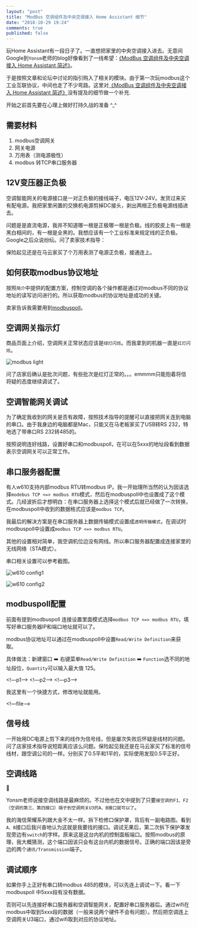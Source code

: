 ```yaml
---
layout: "post"
title: "ModBus 空调组件及中央空调接入 Home Assistant 细节"
date: "2018-10-29 19:24"
comments: true
published: false
---
```

玩Home Assistant有一段日子了。一直想把家里的中央空调接入进去。无意间Google到`Yonsm`老师的blog好像看到了一线希望：[《ModBus 空调组件及中央空调接入 Home Assistant 简述》][1]。

于是按照文章和论坛中讨论的指引购入了相关的模块。由于第一次玩modbus这个工业互联协议，中间也走了不少弯路。这里对[《ModBus 空调组件及中央空调接入 Home Assistant 简述》][1]没有提及的细节做一个补充.

开始之前首先要在心理上做好打持久战的准备 \^_\^


## 需要材料
1. modbus空调网关
2. 网关电源
3. 万用表（测电源极性）
4. modbus 转TCP串口服务器

<!--放解释图片，智能网关，modbus tcp服务器-->

## 12V变压器正负极

空调智能网关的电源接口是一对正负极的接线端子，电压12V-24V。发货过来买有配电源。我把家里闲置的交换机电源剪掉DC接头，剥出两根正负极电源线插进去。

问题是是直流电源，我并不知道哪一根是正极哪一根是负极。线的胶皮上有一根是黑白相间的，有一根是全黑的。我想应该有一个工业标准来规定线的正负极。Google之后众说纷纭。问了卖家技术指导：

<!--聊天截图1-->

保险起见还是在马云家买了个万用表测了电源正负极，接通连上。

<!--万用表-->


## 如何获取modbus协议地址

按照`简介`中提供的配置方案，控制空调的各个操作都是通过对modbus不同的协议地址的读写访问进行的。所以获取modbus的协议地址是成功的关键。

卖家告诉我需要用到[modbuspoll][modbuspoll]。

## 空调网关指示灯

商品页面上介绍，空调网关正常状态应该是`绿灯闪烁`。而我拿到的机器一直是`红灯闪烁`。

![modbus light](/images/HA-climate-modbus/modbus_light.png)

问了店家后确认是批次问题，有些批次是红灯正常的。。。emmmm只能抱着将信将疑的态度继续调试了。

<!--wechat-->

## 空调智能网关调试

为了确定我收到的网关是否有故障，按照技术指导的提醒可以直接把网关连到电脑的串口。由于我身边的电脑都是Mac，只能又在马老板家买了USB转RS 232，特地选了带串口RS 232转485的。

<!--串口图片-->

按照说明连好线路，设置好串口和modbuspoll，在可以在5xxx的地址段看到数据表示空调网关可以正常工作。

## 串口服务器配置

有人w610支持内部modbus RTU转modbus IP。我一开始理所当然的认为因该选择`modebus TCP <=> modbus RTU`模式，然后在modbuspoll中也设置成了这个模式。几经波折后才想明白：在串口服务器上选择这个模式后就已经做了一次转换，在modbuspoll中收到的数据格式应该是`modbus TCP`。

我最后的解决方案是在串口服务器上数据传输模式设置成`透明传输模式`，在调试时modbuspoll中设置成`modbus TCP <=> modbus RTU`。

其他的设置相对简单，我空调机位边没有网线。所以串口服务器配置成连接家里的无线网络（STA模式）。

串口相关设置可以参考截图。

![w610 config1](/images/HA-climate-modbus/modbus_server_config_1.png)

![w610 config2](/images/HA-climate-modbus/modbus_server_config_2.png)
## modbuspoll配置

前面有提到modbuspoll 连接设置里面模式选择`modbus TCP <=> modbus RTU`，填写好串口服务器IP和端口地址就可以了。

modbus协议地址可以通过在modbuspoll中设置`Read/Write Definition`来获取。

具体做法：新建窗口 ➡️️ 右键菜单`Read/Write Definition` ➡️️  `Function`选不同的地址段位，`Quantity`可以输入最大值 125。

<!—p1—>
<!—p2—>
<!—p3—>

我这里有一个快捷方式，修改地址就能用。

<!—file—>


## 信号线

一开始用DC电源上剪下来的线作为信号线，但是屡次失败后怀疑是线材的问题。问了店家技术指导说短距离应该么问题。保险起见我还是在马云家买了标准的信号线材，跟空调公司的一样。分别买了0.5平和1平的，实际使用发现0.5平正好。

<!--信号线材淘宝-->

## 空调线路

<!--线路图-->
<!--实际拍摄-->

Yonsm老师说接空调线路是最麻烦的。不过他也在文中提到了只要`接空调的F1、F2（空调的第三、第四接口）端子到空调网关U3的A、B接口就可以了`。

我的海信荣耀系列跟大金不太一样。拆下检修口保护罩，背后有一副电路图。看到`A、B`接口后我兴奋地认为这就是我要找的接口。调试无果后，第二次拆下保护罩发现旁边有`switch`的字样。原来这是这台内机的控制面板端口。按照modbus的原理，我大概猜测，这个端口因该只会有这台内机的数据信号。正确的端口因该是旁边的两个`通讯/Transmission`端子。


## 调试顺序

如果你手上正好有串口转modbus 485的模块，可以先连上调试一下。看一下modbuspoll 中5xxx段有没有数据。

否则可以先连接好串口服务器和空调智能网关，配置好串口服务器后。通过wifi在modbus中取到5xxx段的数据（一般来说两个硬件不会有问题）。然后把空调连上空调网关U3端口，通过wifi取到对应的协议地址。



[1]: http://yonsm.net/modbus/
[modbuspoll]: https://www.modbustools.com/modbus_poll.html
